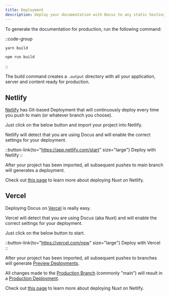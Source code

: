 ```yaml
---
title: Deployment
description: Deploy your documentation with Docus to any static hosting. 🚀
---
```


To generate the documentation for production, run the following command:

::code-group

  ```zsh [Yarn]
  yarn build
  ```

  ```zsh [NPM]
  npm run build
  ```

::

The build command creates a `.output` directory with all your application, server and content ready for production.

## Netlify

[Netlify](https://www.netlify.com) has Git-based Deployment that will continuously deploy every time you push to main (or whatever branch you choose).

Just click on the below button and import your project into Netlify.

Netlify will detect that you are using Docus and will enable the correct settings for your deployment.

::button-link{to="https://app.netlify.com/start" size="large"}
Deploy with Netlify
::

After your project has been imported, all subsequent pushes to main branch will generates a deployment.

Check out [this page](https://v3.nuxtjs.org/guide/deploy/providers/netlify#netlify) to learn more about deploying Nuxt on Netlify.

## Vercel

Deploying Docus on [Vercel](https://vercel.com) is really easy.

Vercel will detect that you are using Docus (aka Nuxt) and will enable the correct settings for your deployment.

Just click on the below button to start.

::button-link{to="https://vercel.com/new" size="large"}
Deploy with Vercel
::

After your project has been imported, all subsequent pushes to branches will generate [Preview Deployments](https://vercel.com/docs/platform/deployments#preview).

All changes made to the [Production Branch](https://vercel.com/docs/git#production-branch) (commonly "main") will result in a [Production Deployment](https://vercel.com/docs/platform/deployments#production).

Check out [this page](https://v3.nuxtjs.org/guide/deploy/providers/vercel#vercel) to learn more about deploying Nuxt on Netlify.
